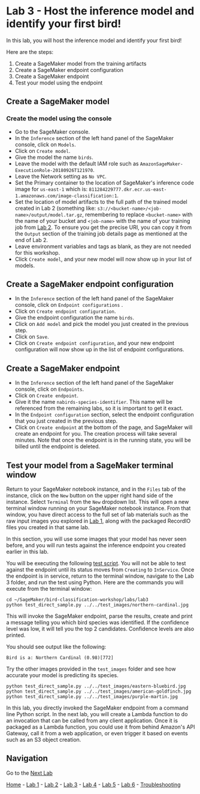 # Lab 3 - Host the inference model and identify your first bird!

In this lab, you will host the inference model and identify your first bird!  

Here are the steps:

1. Create a SageMaker model from the training artifacts
2. Create a SageMaker endpoint configuration
3. Create a SageMaker endpoint
4. Test your model using the endpoint

## Create a SageMaker model

### Create the model using the console

* Go to the SageMaker console.
* In the `Inference` section of the left hand panel of the SageMaker console, click on `Models`.
* Click on `Create model`.
* Give the model the name `birds`.
* Leave the model with the default IAM role such as `AmazonSageMaker-ExecutionRole-20180926T121970`.
* Leave the Network setting as `No VPC`.
* Set the Primary container to the location of SageMaker's inference code image for `us-east-1` which is:
 `811284229777.dkr.ecr.us-east-1.amazonaws.com/image-classification:1`.
* Set the location of model artifacts to the full path of the trained model created in Lab 2 (something like: `s3://<bucket-name>/<job-name>/output/model.tar.gz`, remembering to replace `<bucket-name>` with the name of your bucket and `<job-name>` with the name of your training job from [Lab 2](lab2-train-model.md).  To ensure you get the precise URI, you can copy it from the `Output` section of the training job details page as mentioned at the end of Lab 2.
* Leave environment variables and tags as blank, as they are not needed for this workshop.
* Click `Create model`, and your new model will now show up in your list of models.

## Create a SageMaker endpoint configuration

* In the `Inference` section of the left hand panel of the SageMaker console, click on `Endpoint configurations` .
* Click on `Create endpoint configuration`.
* Give the endpoint configuration the name `birds`.
* Click on `Add model` and pick the model you just created in the previous step.
* Click on `Save`.
* Click on `Create endpoint configuration`, and your new endpoint configuration will now show up in the list of endpoint configurations.

## Create a SageMaker endpoint

* In the `Inference` section of the left hand panel of the SageMaker console, click on `Endpoints`.
* Click on `Create endpoint`.
* Give it the name `nabirds-species-identifier`.  This name will be referenced from the remaining labs, so it is important to get it exact.
* In the `Endpoint configuration` section, select the endpoint configuration that you just created in the previous step.
* Click on `Create endpoint` at the bottom of the page, and SageMaker will create an endpoint for you.  The creation process will take several minutes.  Note that once the endpoint is in the running state, you will be billed until the endpoint is deleted.

## Test your model from a SageMaker terminal window

Return to your SageMaker notebook instance, and in the `Files` tab of the instance, click on the `New` button on the upper right hand side of the instance.  Select `Terminal` from the `New` dropdown list.  This will open a new terminal window running on your SageMaker notebook instance.  From that window, you have direct access to the full set of lab materials such as the raw input images you explored in [Lab 1](lab1-image-prep.md), along with the packaged RecordIO files you created in that same lab.

In this section, you will use some images that your model has never seen before, and you will run tests against the inference endpoint you created earlier in this lab.

You will be executing the following [test script](../labs/lab3/test_direct_sample.py).  You will not be able to test against the endpoint until its status moves from `Creating` to `InService`.  Once the endpoint is in service, return to the terminal window, navigate to the Lab 3 folder, and run the test using Python.  Here are the commands you will execute from the terminal window:

```
cd ~/SageMaker/bird-classification-workshop/labs/lab3
python test_direct_sample.py ../../test_images/northern-cardinal.jpg
```

This will invoke the SageMaker endpoint, parse the results, create and print a message telling you which bird species was identified.  If the confidence level was low, it will tell you the top 2 candidates.  Confidence levels are also printed.

You should see output like the following:

```
Bird is a: Northern Cardinal (0.98)[772]
```

Try the other images provided in the `test_images` folder and see how accurate your model is predicting its species.

```
python test_direct_sample.py ../../test_images/eastern-bluebird.jpg
python test_direct_sample.py ../../test_images/american-goldfinch.jpg
python test_direct_sample.py ../../test_images/purple-martin.jpg
```

In this lab, you directly invoked the SageMaker endpoint from a command line Python script.  In the next lab, you will create a Lambda function to do an invocation that can be called from any client application.  Once it is packaged as a Lambda function, you could use it from behind Amazon's API Gateway, call it from a web application, or even trigger it based on events such as an S3 object creation.

## Navigation

Go to the [Next Lab](lab4-trigger-inference-from-s3.md)

[Home](../README.md) - [Lab 1](lab1-image-prep.md) - [Lab 2](lab2-train-model.md) - [Lab 3](lab3-host-model.md) - [Lab 4](lab4-trigger-inference-from-s3.md) - [Lab 5](lab5-deeplens-detect-and-classify.md) - [Lab 6](lab6-text-notification.md) - [Troubleshooting](troubleshooting.md)
